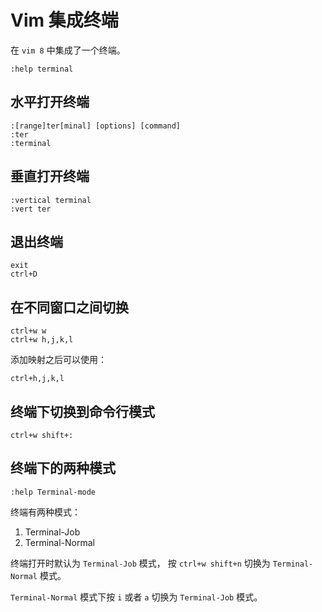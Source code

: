 # Vim 集成终端

在 `vim 8` 中集成了一个终端。

```
:help terminal
```

## 水平打开终端

```
:[range]ter[minal] [options] [command]
:ter
:terminal
```

## 垂直打开终端

```
:vertical terminal
:vert ter
```

## 退出终端

```
exit
ctrl+D
```

## 在不同窗口之间切换

```
ctrl+w w
ctrl+w h,j,k,l
```

添加映射之后可以使用：

```
ctrl+h,j,k,l
```

## 终端下切换到命令行模式

```
ctrl+w shift+:
```

## 终端下的两种模式

```
:help Terminal-mode
```

终端有两种模式：

1. Terminal-Job
2. Terminal-Normal

终端打开时默认为 `Terminal-Job` 模式，
按 `ctrl+w shift+n` 切换为 `Terminal-Normal` 模式。

`Terminal-Normal` 模式下按 `i` 或者 `a` 切换为 `Terminal-Job` 模式。

